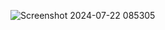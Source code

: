 ![Screenshot 2024-07-22 085305](https://github.com/user-attachments/assets/2a247f6c-8d35-4485-8c66-bd27b01b7f85)
